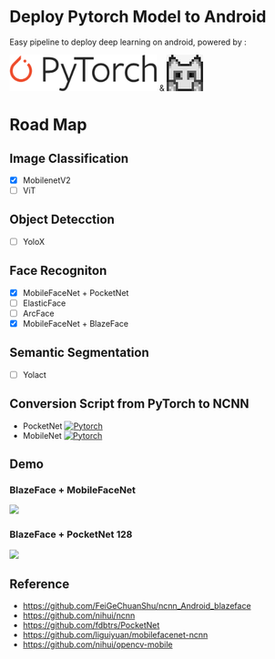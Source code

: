 # Deploy Pytorch Model to Android 
Easy pipeline to deploy deep learning on android, powered by :
<p>
<img src="https://raw.githubusercontent.com/kikirizki/pytorch_to_android-ncnn/master/images/Pytorch_logo.png"  height="64" /> &
<img src="https://raw.githubusercontent.com/kikirizki/pytorch_to_android-ncnn/master/images/256-ncnn.png"  height="64" />
</p>

# Road Map
## Image Classification
- [x] MobilenetV2
- [ ] ViT
## Object Detecction
- [ ] YoloX
## Face Recogniton
- [x] MobileFaceNet + PocketNet 
- [ ] ElasticFace
- [ ] ArcFace
- [x] MobileFaceNet + BlazeFace 
## Semantic Segmentation
- [ ] Yolact
## Conversion Script from PyTorch to NCNN
- PocketNet [![Pytorch](https://colab.research.google.com/assets/colab-badge.svg)](https://colab.research.google.com/github/kikirizki/pytorch_to_android-ncnn/blob/master/pytorch2ncnn/pytorch_pocketnet_to_ncnn.ipynb)
- MobileNet [![Pytorch](https://colab.research.google.com/assets/colab-badge.svg)](https://colab.research.google.com/github/kikirizki/pytorch_to_android-ncnn/blob/master/pytorch2ncnn/pytorch_mobilenet_to_ncnn.ipynb)
## Demo
### BlazeFace + MobileFaceNet
![](https://raw.githubusercontent.com/kikirizki/pytorch_to_android-ncnn/master/demos/blazeface_mobilefacenet.gif)
### BlazeFace + PocketNet 128
![](https://raw.githubusercontent.com/kikirizki/pytorch_to_android-ncnn/master/demos/blazeface_pocketnet.gif)
## Reference 
- https://github.com/FeiGeChuanShu/ncnn_Android_blazeface
- https://github.com/nihui/ncnn
- https://github.com/fdbtrs/PocketNet
- https://github.com/liguiyuan/mobilefacenet-ncnn
- https://github.com/nihui/opencv-mobile
